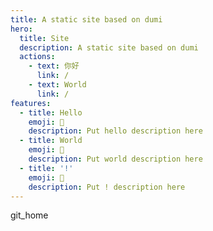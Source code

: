 ```yaml
---
title: A static site based on dumi
hero:
  title: Site
  description: A static site based on dumi
  actions:
    - text: 你好
      link: /
    - text: World
      link: /
features:
  - title: Hello
    emoji: 💎
    description: Put hello description here
  - title: World
    emoji: 🌈
    description: Put world description here
  - title: '!'
    emoji: 🚀
    description: Put ! description here
---
```


git_home
